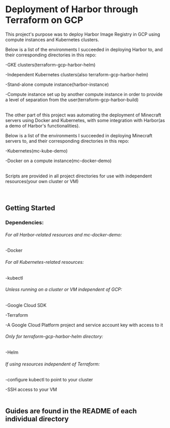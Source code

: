 # Deployment of Harbor through Terraform on GCP

This project's purpose was to deploy Harbor Image Registry in GCP using compute instances and Kubernetes clusters. <br/>

Below is a list of the environments I succeeded in deploying Harbor to, and their corresponding directories in this repo: <br/>

-GKE clusters(terraform-gcp-harbor-helm) <br/>

-Independent Kubernetes clusters(also terraform-gcp-harbor-helm) <br/>

-Stand-alone compute instance(harbor-instance) <br/>

-Compute instance set up by another compute instance in order to provide a level of separation from the user(terraform-gcp-harbor-build) <br/> <br/>


The other part of this project was automating the deployment of Minecraft servers using Docker and Kubernetes, with some integration with Harbor(as a demo of Harbor's functionalities). <br/>

Below is a list of the environments I succeeded in deploying Minecraft servers to, and their corresponding directories in this repo: <br/>

-Kubernetes(mc-kube-demo) <br/>

-Docker on a compute instance(mc-docker-demo) <br/> <br/>


Scripts are provided in all project directories for use with independent resources(your own cluster or VM) <br/> <br/> <br/>



## Getting Started <br/>

### Dependencies: <br/>

###### For all Harbor-related resources and mc-docker-demo:
-Docker <br/>

###### For all Kubernetes-related resources:
-kubectl <br/>

###### Unless running on a cluster or VM independent of GCP:
-Google Cloud SDK <br/>

-Terraform <br/>

-A Google Cloud Platform project and service account key with access to it <br/>

###### Only for terraform-gcp-harbor-helm directory:
-Helm <br/>

###### If using resources independent of Terraform:
-configure kubectl to point to your cluster <br/>

-SSH access to your VM <br/> <br/>


## Guides are found in the README of each individual directory <br/> 
